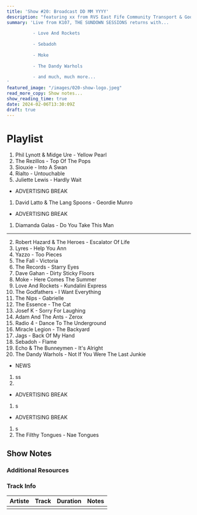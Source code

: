 ```yaml
---
title: 'Show #20: Broadcast DD MM YYYY'
description: "featuring xx from RVS East Fife Community Transport & Good Neighbours"
summary: 'Live from K107, THE SUNDOWN SESSIONS returns with...
 
          - Love And Rockets
                    
          - Sebadoh
          
          - Moke
          
          - The Dandy Warhols
          
          - and much, much more...
'
featured_image: "/images/020-show-logo.jpeg"
read_more_copy: Show notes...
show_reading_time: true
date: 2024-02-06T13:30:09Z
draft: true
---
```


# Playlist

1. Phil Lynott & Midge Ure - Yellow Pearl
2. The Rezillos - Top Of The Pops
3. Siouxie - Into A Swan
4. Rialto - Untouchable
5. Juliette Lewis - Hardly Wait

- ADVERTISING BREAK

1. David Latto & The Lang Spoons - Geordie Munro

- ADVERTISING BREAK

1. Diamanda Galas - Do You Take This Man



---
2. Robert Hazard & The Heroes - Escalator Of Life
3. Lyres - Help You Ann
4. Yazzo - Too Pieces
5. The Fall - Victoria
6. The Records - Starry Eyes
7. Dave Gahan - Dirty Sticky Floors
8. Moke - Here Comes The Summer
9. Love And Rockets - Kundalini Express
10. The Godfathers - I Want Everything
11. The Nips - Gabrielle
12. The Essence - The Cat
13. Josef K - Sorry For Laughing
14. Adam And The Ants - Zerox
15. Radio 4 - Dance To The Underground
16. Miracle Legion - The Backyard
17. Jags - Back Of My Hand
18. Sebadoh - Flame
19. Echo & The Bunneymen - It's Alright
20. The Dandy Warhols - Not If You Were The Last Junkie

- NEWS

1. ss
2. 
- ADVERTISING BREAK

1. s

- ADVERTISING BREAK

1. s
4. The Filthy Tongues - Nae Tongues

## Show Notes

### Additional Resources

### Track Info

| Artiste | Track | Duration | Notes |
|---------|-------|----------|-------|
|         |       |          |       |
